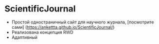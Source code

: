 # ScientificJournal
- Простой одностраничный сайт для научного журнала, [посмотрите сами] (https://ankettta.github.io/ScientificJournal/)
- Реализована концепция RWD
- Адаптивный
